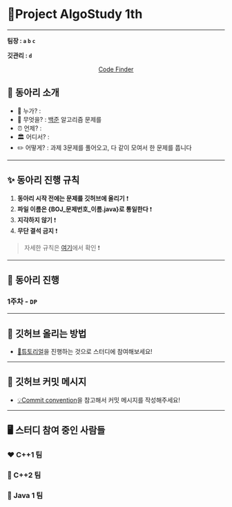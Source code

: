 # :palm_tree:Project AlgoStudy 1th

---

**팀장 : `a` `b` `c`**

**깃관리 : `d`**

<div align = "center">

[Code Finder](https://rurril.github.io/Project_AlgoStudy/index.html)

</div>

## 🎯 동아리 소개

-	💁 누가? : 
-	🐍 무엇을? : [백준](https://www.acmicpc.net/) 알고리즘 문제를
-	⏰ 언제? :  
-   🏛 어디서? : 
-	✏️ 어떻게? : 과제 3문제를 풀어오고, 다 같이 모여서 한 문제를 풉니다 

---

## ✨ 동아리 진행 규칙

1. **동아리 시작 전에는 문제를 깃허브에 올리기** ❗️
2. **파일 이름은 {BOJ_문제번호_이름.java}로 통일한다** ❗️
3. **지각하지 않기** ❗️
4. **무단 결석 금지** ❗️
    
> 자세한 규칙은 [여기](files/markdown/rules.md)에서 확인 ❗️


---


## 📅 동아리 진행

### 1주차 - **`DP`** 

---


## 🙋 깃허브 올리는 방법

- [🐣튜토리얼](files/markdown/tutorial.md)을 진행하는 것으로 스터디에 참여해보세요!


--- 

## 📨 깃허브 커밋 메시지 

- [💡Commit convention](files/markdown/commitMessage.md)을 참고해서 커밋 메시지를 작성해주세요!


---

## 🖥 스터디 참여 중인 사람들

### ❤️ C++1 팀

> 

### 🧡 C++2 팀

> 

### 💛 Java 1 팀

> 



